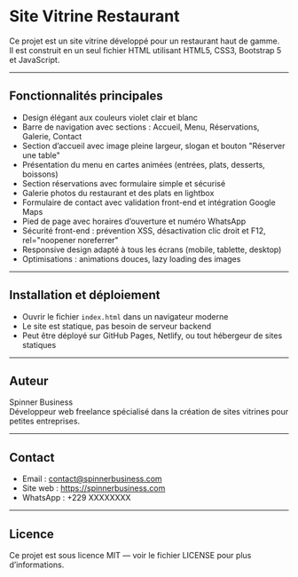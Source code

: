 # Site Vitrine Restaurant

Ce projet est un site vitrine développé pour un restaurant haut de gamme.  
Il est construit en un seul fichier HTML utilisant HTML5, CSS3, Bootstrap 5 et JavaScript.

---

## Fonctionnalités principales

- Design élégant aux couleurs violet clair et blanc  
- Barre de navigation avec sections : Accueil, Menu, Réservations, Galerie, Contact  
- Section d’accueil avec image pleine largeur, slogan et bouton "Réserver une table"  
- Présentation du menu en cartes animées (entrées, plats, desserts, boissons)  
- Section réservations avec formulaire simple et sécurisé  
- Galerie photos du restaurant et des plats en lightbox  
- Formulaire de contact avec validation front-end et intégration Google Maps  
- Pied de page avec horaires d’ouverture et numéro WhatsApp  
- Sécurité front-end : prévention XSS, désactivation clic droit et F12, rel="noopener noreferrer"  
- Responsive design adapté à tous les écrans (mobile, tablette, desktop)  
- Optimisations : animations douces, lazy loading des images  

---

## Installation et déploiement

- Ouvrir le fichier `index.html` dans un navigateur moderne  
- Le site est statique, pas besoin de serveur backend  
- Peut être déployé sur GitHub Pages, Netlify, ou tout hébergeur de sites statiques  

---

## Auteur

Spinner Business  
Développeur web freelance spécialisé dans la création de sites vitrines pour petites entreprises.  

---

## Contact

- Email : contact@spinnerbusiness.com  
- Site web : https://spinnerbusiness.com  
- WhatsApp : +229 XXXXXXXX

---

## Licence

Ce projet est sous licence MIT — voir le fichier LICENSE pour plus d’informations.
